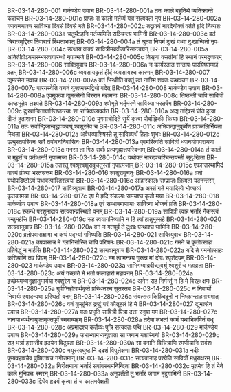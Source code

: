 BR-03-14-280-001	मार्कण्डेय उवाच
BR-03-14-280-001a	ततः काले बहुतिथे व्यतिक्रान्ते कदाचन
BR-03-14-280-001c	प्राप्तः स कालो मर्तव्यं यत्र सत्यवता नृप
BR-03-14-280-002a	गणयन्त्याश्च सावित्र्या दिवसे दिवसे गते
BR-03-14-280-002c	तद्वाक्यं नारदेनोक्तं वर्तते हृदि नित्यशः
BR-03-14-280-003a	चतुर्थेऽहनि मर्तव्यमिति सञ्चिन्त्य भामिनी
BR-03-14-280-003c	व्रतं त्रिरात्रमुद्दिश्य दिवारात्रं स्थिताभवत्
BR-03-14-280-004a	तं श्रुत्वा नियमं दुःखं वध्वा दुःखान्वितो नृपः
BR-03-14-280-004c	उत्थाय वाक्यं सावित्रीमब्रवीत्परिसान्त्वयन्
BR-03-14-280-005a	अतितीव्रोऽयमारम्भस्त्वयारब्धो नृपात्मजे
BR-03-14-280-005c	तिसृणां वसतीनां हि स्थानं परमदुष्करम्
BR-03-14-280-006	सावित्र्युवाच
BR-03-14-280-006a	न कार्यस्तात सन्तापः पारयिष्याम्यहं व्रतम्
BR-03-14-280-006c	व्यवसायकृतं हीदं व्यवसायश्च कारणम्
BR-03-14-280-007	द्युमत्सेन उवाच
BR-03-14-280-007a	व्रतं भिन्धीति वक्तुं त्वां नास्मि शक्तः कथञ्चन
BR-03-14-280-007c	पारयस्वेति वचनं युक्तमस्मद्विधो वदेत्
BR-03-14-280-008	मार्कण्डेय उवाच
BR-03-14-280-008a	एवमुक्त्वा द्युमत्सेनो विरराम महामनाः
BR-03-14-280-008c	तिष्ठन्ती चापि सावित्री काष्ठभूतेव लक्ष्यते
BR-03-14-280-009a	श्वोभूते भर्तृमरणे सावित्र्या भरतर्षभ
BR-03-14-280-009c	दुःखान्वितायास्तिष्ठन्त्याः सा रात्रिर्व्यत्यवर्तत
BR-03-14-280-010a	अद्य तद्दिवसं चेति हुत्वा दीप्तं हुताशनम्
BR-03-14-280-010c	युगमात्रोदिते सूर्ये कृत्वा पौर्वाह्णिकीः क्रियाः
BR-03-14-280-011a	ततः सर्वान्द्विजान्वृद्धाञ्श्वश्रूं श्वशुरमेव च
BR-03-14-280-011c	अभिवाद्यानुपूर्व्येण प्राञ्जलिर्नियता स्थिता
BR-03-14-280-012a	अवैधव्याशिषस्ते तु सावित्र्यर्थं हिताः शुभाः
BR-03-14-280-012c	ऊचुस्तपस्विनः सर्वे तपोवननिवासिनः
BR-03-14-280-013a	एवमस्त्विति सावित्री ध्यानयोगपरायणा
BR-03-14-280-013c	मनसा ता गिरः सर्वाः प्रत्यगृह्णात्तपस्विनाम्
BR-03-14-280-014a	तं कालं च मुहूर्तं च प्रतीक्षन्ती नृपात्मजा
BR-03-14-280-014c	यथोक्तं नारदवचश्चिन्तयन्ती सुदुःखिता
BR-03-14-280-015a	ततस्तु श्वश्रूश्वशुरावूचतुस्तां नृपात्मजाम्
BR-03-14-280-015c	एकान्तस्थामिदं वाक्यं प्रीत्या भरतसत्तम
BR-03-14-280-016	श्वशुरावूचतुः
BR-03-14-280-016a	व्रतो यथोपदिष्टोऽयं यथावत्पारितस्त्वया
BR-03-14-280-016c	आहारकालः सम्प्राप्तः क्रियतां यदनन्तरम्
BR-03-14-280-017	सावित्र्युवाच
BR-03-14-280-017a	अस्तं गते मयादित्ये भोक्तव्यं कृतकामया
BR-03-14-280-017c	एष मे हृदि संकल्पः समयश्च कृतो मया
BR-03-14-280-018	मार्कण्डेय उवाच
BR-03-14-280-018a	एवं सम्भाषमाणायाः सावित्र्या भोजनं प्रति
BR-03-14-280-018c	स्कन्धे परशुमादाय सत्यवान्प्रस्थितो वनम्
BR-03-14-280-019a	सावित्री त्वाह भर्तारं नैकस्त्वं गन्तुमर्हसि
BR-03-14-280-019c	सह त्वयागमिष्यामि न हि त्वां हातुमुत्सहे
BR-03-14-280-020	सत्यवानुवाच
BR-03-14-280-020a	वनं न गतपूर्वं ते दुःखः पन्थाश्च भामिनि
BR-03-14-280-020c	व्रतोपवासक्षामा च कथं पद्भ्यां गमिष्यसि
BR-03-14-280-021	सावित्र्युवाच
BR-03-14-280-021a	उपवासान्न मे ग्लानिर्नास्ति चापि परिश्रमः
BR-03-14-280-021c	गमने च कृतोत्साहां प्रतिषेद्धुं न मार्हसि
BR-03-14-280-022	सत्यवानुवाच
BR-03-14-280-022a	यदि ते गमनोत्साहः करिष्यामि तव प्रियम्
BR-03-14-280-022c	मम त्वामन्त्रय गुरून्न मां दोषः स्पृशेदयम्
BR-03-14-280-023	मार्कण्डेय उवाच
BR-03-14-280-023a	साभिगम्याब्रवीच्छ्वश्रूं श्वशुरं च महाव्रता
BR-03-14-280-023c	अयं गच्छति मे भर्ता फलाहारो महावनम्
BR-03-14-280-024a	इच्छेयमभ्यनुज्ञातुमार्यया श्वशुरेण च
BR-03-14-280-024c	अनेन सह निर्गन्तुं न हि मे विरहः क्षमः
BR-03-14-280-025a	गुर्वग्निहोत्रार्थकृते प्रस्थितश्च सुतस्तव
BR-03-14-280-025c	न निवार्यो निवार्यः स्यादन्यथा प्रस्थितो वनम्
BR-03-14-280-026a	संवत्सरः किञ्चिदूनो न निष्क्रान्ताहमाश्रमात्
BR-03-14-280-026c	वनं कुसुमितं द्रष्टुं परं कौतूहलं हि मे
BR-03-14-280-027	द्युमत्सेन उवाच
BR-03-14-280-027a	यतः प्रभृति सावित्री पित्रा दत्ता स्नुषा मम
BR-03-14-280-027c	नानयाभ्यर्थनायुक्तमुक्तपूर्वं स्मराम्यहम्
BR-03-14-280-028a	तदेषा लभतां कामं यथाभिलषितं वधूः
BR-03-14-280-028c	अप्रमादश्च कर्तव्यः पुत्रि सत्यवतः पथि
BR-03-14-280-029	मार्कण्डेय उवाच
BR-03-14-280-029a	उभाभ्यामभ्यनुज्ञाता सा जगाम यशस्विनी
BR-03-14-280-029c	सह भर्त्रा हसन्तीव हृदयेन विदूयता
BR-03-14-280-030a	सा वनानि विचित्राणि रमणीयानि सर्वशः
BR-03-14-280-030c	मयूररवघुष्टानि ददर्श विपुलेक्षणा
BR-03-14-280-031a	नदीः पुण्यवहाश्चैव पुष्पितांश्च नगोत्तमान्
BR-03-14-280-031c	सत्यवानाह पश्येति सावित्रीं मधुराक्षरम्
BR-03-14-280-032a	निरीक्षमाणा भर्तारं सर्वावस्थमनिन्दिता
BR-03-14-280-032c	मृतमेव हि तं मेने काले मुनिवचः स्मरन्
BR-03-14-280-033a	अनुवर्तती तु भर्तारं जगाम मृदुगामिनी
BR-03-14-280-033c	द्विधेव हृदयं कृत्वा तं च कालमवेक्षती
